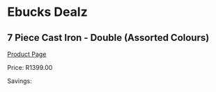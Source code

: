 
# Ebucks Dealz
## 7 Piece Cast Iron - Double (Assorted Colours)
[Product Page](https://www.ebucks.com/web/shop/productSelected.do?prodId=1099544623&catId=704983235)

Price: R1399.00

Savings: 


	